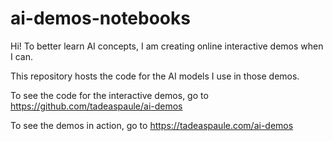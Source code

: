 # ai-demos-notebooks

Hi! To better learn AI concepts, I am creating online interactive demos when I can.

This repository hosts the code for the AI models I use in those demos.

To see the code for the interactive demos, go to https://github.com/tadeaspaule/ai-demos

To see the demos in action, go to https://tadeaspaule.com/ai-demos
